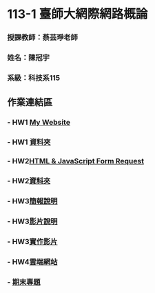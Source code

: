 # 113-1 臺師大網際網路概論

### 授課教師：蔡芸琤老師

### 姓名：陳冠宇

### 系級：科技系115

## 作業連結區

### - HW1 [My Website](https://guanyu1127.github.io/-guanyu1127-gibhub.io-Webpage/)
### - HW1 [資料夾](https://github.com/guanyu1127/Web/tree/main/HW_1)

### - HW2[HTML & JavaScript Form Request](https://youtu.be/Xbj5C3J6WHg)
### - HW2[資料夾](https://github.com/guanyu1127/Web/tree/main/HW_2)

### - HW3[簡報說明](https://github.com/guanyu1127/Web/blob/main/%EF%BC%A8%EF%BC%B73/%EF%BC%A8%EF%BC%B7%EF%BC%93.pdf)
### - HW3[影片說明](https://youtu.be/fWrlU547gCc)
### - HW3[實作影片](https://youtu.be/UmvaXbLuVOY)

### - HW4[雲端網站](https://webfinal-htqe.onrender.com)

### - [期末專題](https://github.com/guanyu1127/Web-main.git)
